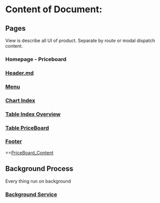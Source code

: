 # Content of Document:
## Pages
View is describe all UI of product. Separate by route or modal dispatch content.  
### Homepage - Priceboard
### [Header.md](Header.md)
### [Menu](Menu.md)
### [Chart Index](Chart_Index.md)
###  [Table Index Overview](Table_Index_Overview.md)
###  [Table PriceBoard](Table_PriceBoard.md)
### [Footer](Footer.md)
==[PriceBoard_Content](PriceBoard_Content.md)

## Background Process
Every thing run on background
### [Background Service](background_process.md)

